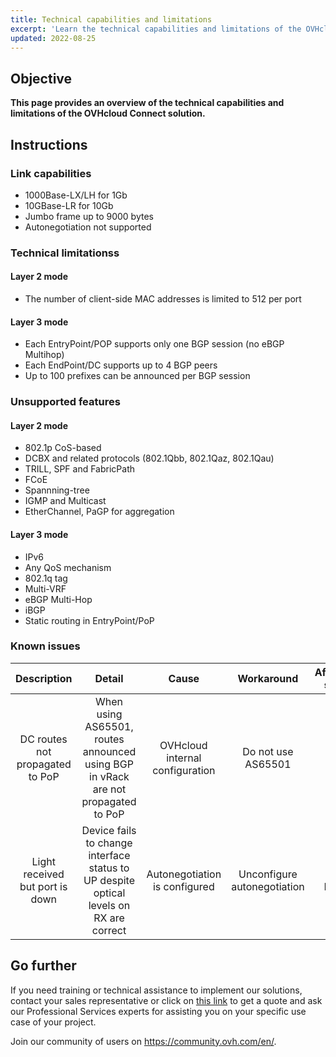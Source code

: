 ```yaml
---
title: Technical capabilities and limitations
excerpt: 'Learn the technical capabilities and limitations of the OVHcloud Connect solution'
updated: 2022-08-25
---
```


## Objective

**This page provides an overview of the technical capabilities and limitations of the OVHcloud Connect solution.**

## Instructions

### Link capabilities

- 1000Base-LX/LH for 1Gb
- 10GBase-LR for 10Gb
- Jumbo frame up to 9000 bytes
- Autonegotiation not supported

### Technical limitationss

#### Layer 2 mode

- The number of client-side MAC addresses is limited to 512 per port

#### Layer 3 mode

- Each EntryPoint/POP supports only one BGP session (no eBGP Multihop)
- Each EndPoint/DC supports up to 4 BGP peers
- Up to 100 prefixes can be announced per BGP session

### Unsupported features

#### Layer 2 mode

- 802.1p CoS-based
- DCBX and related protocols (802.1Qbb, 802.1Qaz, 802.1Qau)
- TRILL, SPF and FabricPath
- FCoE
- Spannning-tree
- IGMP and Multicast
- EtherChannel, PaGP for aggregation

#### Layer 3 mode

- IPv6
- Any QoS mechanism
- 802.1q tag
- Multi-VRF
- eBGP Multi-Hop
- iBGP
- Static routing in EntryPoint/PoP

### Known issues

| Description | Detail | Cause | Workaround | Affected sites |
|:-----:|:------:|:-----:|:----------:|:--------------:|
| DC routes not propagated to PoP | When using AS65501, routes announced using BGP in vRack are not propagated to PoP | OVHcloud internal configuration | Do not use AS65501 | ALL |
| Light received but port is down | Device fails to change interface status to UP despite optical levels on RX are correct | Autonegotiation is configured | Unconfigure autonegotiation | ALL PoPs |

## Go further

If you need training or technical assistance to implement our solutions, contact your sales representative or click on [this link](https://www.ovhcloud.com/en-ie/professional-services/) to get a quote and ask our Professional Services experts for assisting you on your specific use case of your project.

Join our community of users on <https://community.ovh.com/en/>.
